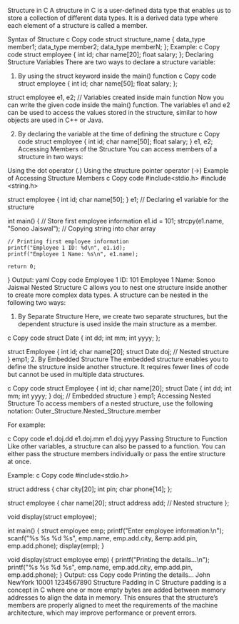 
Structure in C
A structure in C is a user-defined data type that enables us to store a collection of different data types. It is a derived data type where each element of a structure is called a member.

Syntax of Structure
c
Copy code
struct structure_name {
    data_type member1;
    data_type member2;
    data_type memberN;
};
Example:
c
Copy code
struct employee {
    int id;
    char name[20];
    float salary;
};
Declaring Structure Variables
There are two ways to declare a structure variable:

1. By using the struct keyword inside the main() function
c
Copy code
struct employee {
    int id;
    char name[50];
    float salary;
};

struct employee e1, e2;  // Variables created inside main function
Now you can write the given code inside the main() function. The variables e1 and e2 can be used to access the values stored in the structure, similar to how objects are used in C++ or Java.

2. By declaring the variable at the time of defining the structure
c
Copy code
struct employee {
    int id;
    char name[50];
    float salary;
} e1, e2;
Accessing Members of the Structure
You can access members of a structure in two ways:

Using the dot operator (.)
Using the structure pointer operator (->)
Example of Accessing Structure Members
c
Copy code
#include<stdio.h>
#include <string.h>

struct employee {
    int id;
    char name[50];
} e1;  // Declaring e1 variable for the structure

int main() {
    // Store first employee information
    e1.id = 101;
    strcpy(e1.name, "Sonoo Jaiswal"); // Copying string into char array
    
    // Printing first employee information
    printf("Employee 1 ID: %d\n", e1.id);
    printf("Employee 1 Name: %s\n", e1.name);
    
    return 0;
}
Output:
yaml
Copy code
Employee 1 ID: 101
Employee 1 Name: Sonoo Jaiswal
Nested Structure
C allows you to nest one structure inside another to create more complex data types. A structure can be nested in the following two ways:

1. By Separate Structure
Here, we create two separate structures, but the dependent structure is used inside the main structure as a member.

c
Copy code
struct Date {
    int dd;
    int mm;
    int yyyy;
};

struct Employee {
    int id;
    char name[20];
    struct Date doj;  // Nested structure
} emp1;
2. By Embedded Structure
The embedded structure enables you to define the structure inside another structure. It requires fewer lines of code but cannot be used in multiple data structures.

c
Copy code
struct Employee {
    int id;
    char name[20];
    struct Date {
        int dd;
        int mm;
        int yyyy;
    } doj;  // Embedded structure
} emp1;
Accessing Nested Structure
To access members of a nested structure, use the following notation: Outer_Structure.Nested_Structure.member

For example:

c
Copy code
e1.doj.dd
e1.doj.mm
e1.doj.yyyy
Passing Structure to Function
Like other variables, a structure can also be passed to a function. You can either pass the structure members individually or pass the entire structure at once.

Example:
c
Copy code
#include<stdio.h>

struct address {
    char city[20];
    int pin;
    char phone[14];
};

struct employee {
    char name[20];
    struct address add;  // Nested structure
};

void display(struct employee);

int main() {
    struct employee emp;
    printf("Enter employee information:\n");
    scanf("%s %s %d %s", emp.name, emp.add.city, &emp.add.pin, emp.add.phone);
    display(emp);
}

void display(struct employee emp) {
    printf("Printing the details...\n");
    printf("%s %s %d %s", emp.name, emp.add.city, emp.add.pin, emp.add.phone);
}
Output:
css
Copy code
Printing the details...
John NewYork 10001 1234567890
Structure Padding in C
Structure padding is a concept in C where one or more empty bytes are added between memory addresses to align the data in memory. This ensures that the structure’s members are properly aligned to meet the requirements of the machine architecture, which may improve performance or prevent errors.
